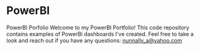# PowerBI
PowerBI Porfolio
Welcome to my PowerBI Portfolio! This code repository contains examples of PowerBi dashboards I've created. Feel free to take a look and reach out if you have any questions: nunnally_a@yahoo.com
